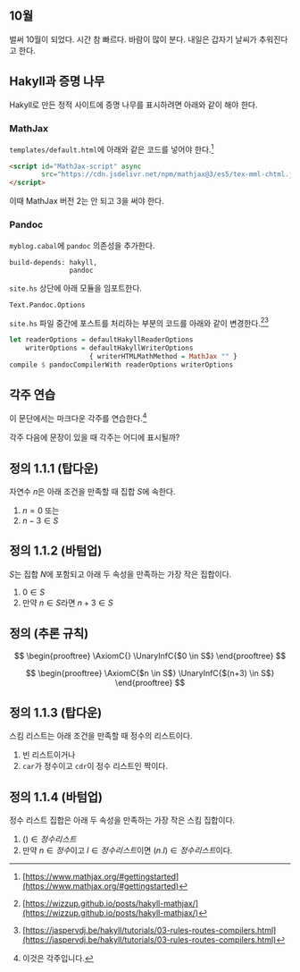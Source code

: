 ## 10월
벌써 10월이 되었다. 시간 참 빠르다. 바람이 많이 분다. 내일은 갑자기 날씨가 추워진다고 한다.

## Hakyll과 증명 나무
Hakyll로 만든 정적 사이트에 증명 나무를 표시하려면 아래와 같이 해야 한다.

### MathJax

`templates/default.html`에 아래와 같은 코드를 넣어야 한다.[^3]

```html
<script id="MathJax-script" async
        src="https://cdn.jsdelivr.net/npm/mathjax@3/es5/tex-mml-chtml.js">
</script>
```

이때 MathJax 버전 2는 안 되고 3을 써야 한다.

### Pandoc

`myblog.cabal`에 `pandoc` 의존성을 추가한다.

```
build-depends: hakyll,
               pandoc
```

`site.hs` 상단에 아래 모듈을 임포트한다.

```
Text.Pandoc.Options
```

`site.hs` 파일 중간에 포스트를 처리하는 부분의 코드를 아래와 같이 변경한다.[^2][^4]

```haskell
let readerOptions = defaultHakyllReaderOptions
    writerOptions = defaultHakyllWriterOptions
                    { writerHTMLMathMethod = MathJax "" }
compile $ pandocCompilerWith readerOptions writerOptions
```

## 각주 연습
이 문단에서는 마크다운 각주를 연습한다.[^1]

[^1]: 이것은 각주입니다.
[^2]: [https://wizzup.github.io/posts/hakyll-mathjax/](https://wizzup.github.io/posts/hakyll-mathjax/)
[^3]: [https://www.mathjax.org/#gettingstarted](https://www.mathjax.org/#gettingstarted)
[^4]: [https://jaspervdj.be/hakyll/tutorials/03-rules-routes-compilers.html](https://jaspervdj.be/hakyll/tutorials/03-rules-routes-compilers.html)

각주 다음에 문장이 있을 때 각주는 어디에 표시될까?

## 정의 1.1.1 (탑다운)

자연수 $n$은 아래 조건을 만족할 때 집합 $S$에 속한다.

1. $n = 0$ 또는  
1. $n - 3 \in S$

## 정의 1.1.2 (바텀업)

$S$는 집합 $N$에 포함되고 아래 두 속성을 만족하는 가장 작은 집합이다.

1. $0 \in S$  
1. 만약 $n \in S$라면 $n + 3 \in S$

## 정의 (추론 규칙)

$$
\begin{prooftree}
\AxiomC{}
\UnaryInfC{$0 \in S$}
\end{prooftree}
$$

$$
\begin{prooftree}
\AxiomC{$n \in S$}
\UnaryInfC{$(n+3) \in S$}
\end{prooftree}
$$

## 정의 1.1.3 (탑다운)

스킴 리스트는 아래 조건을 만족할 때 정수의 리스트이다.

1. 빈 리스트이거나  
1. `car`가 정수이고 `cdr`이 정수 리스트인 짝이다.

## 정의 1.1.4 (바텀업)

정수 리스트 집합은 아래 두 속성을 만족하는 가장 작은 스킴 집합이다.

1. $() \in 정수리스트$  
1. 만약 $n \in 정수$이고 $l \in 정수리스트$이면 $(n . l) \in 정수리스트$이다.
